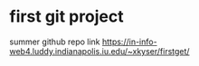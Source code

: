 # first git project

summer github repo
link
https://in-info-web4.luddy.indianapolis.iu.edu/~xkyser/firstget/
